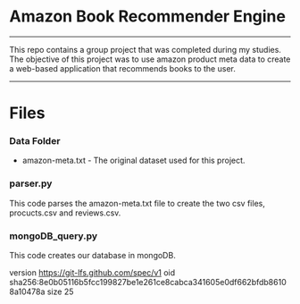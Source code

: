 # Amazon Book Recommender Engine
-------------------------

This repo contains a group project that was completed during my studies. The objective of this project was to use amazon product meta data to create a web-based application that recommends books to the user.

-------------------------

# Files
### Data Folder
* amazon-meta.txt - The original dataset used for this project.

### parser.py
This code parses the amazon-meta.txt file to create the two csv files, procucts.csv and reviews.csv.

### mongoDB_query.py
This code creates our database in mongoDB.

version https://git-lfs.github.com/spec/v1
oid sha256:8e0b05116b5fcc199827be1e261ce8cabca341605e0df662bfdb86108a10478a
size 25
